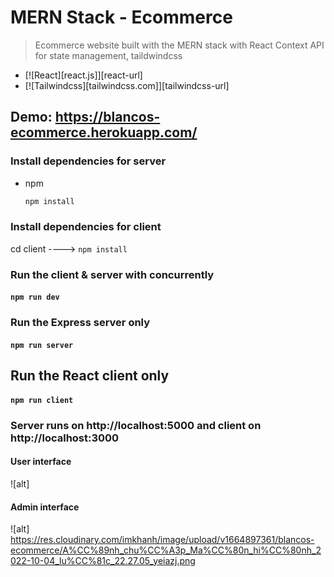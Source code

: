 # MERN Stack - Ecommerce

> Ecommerce website built with the MERN stack with React Context API for state management, taildwindcss

-  [![React][react.js]][react-url]
-  [![Tailwindcss][tailwindcss.com]][tailwindcss-url]

## Demo: https://blancos-ecommerce.herokuapp.com/

### Install dependencies for server

-  npm
   ```sh
   npm install
   ```

### Install dependencies for client

cd client ----> `npm install`

### Run the client & server with concurrently

#### `npm run dev`

### Run the Express server only

#### `npm run server`

## Run the React client only

#### `npm run client`

### Server runs on http://localhost:5000 and client on http://localhost:3000

#### User interface

![alt]

#### Admin interface

![alt] https://res.cloudinary.com/imkhanh/image/upload/v1664897361/blancos-ecommerce/A%CC%89nh_chu%CC%A3p_Ma%CC%80n_hi%CC%80nh_2022-10-04_lu%CC%81c_22.27.05_yeiazj.png
